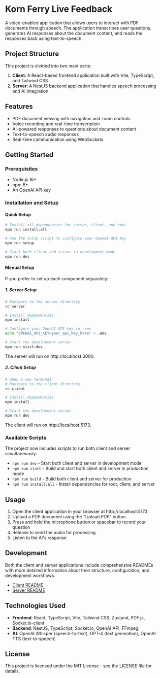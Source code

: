 # Korn Ferry Live Feedback

A voice-enabled application that allows users to interact with PDF documents through speech. The application transcribes user questions, generates AI responses about the document content, and reads the responses back using text-to-speech.

## Project Structure

This project is divided into two main parts:

1. **Client**: A React-based frontend application built with Vite, TypeScript, and Tailwind CSS
2. **Server**: A NestJS backend application that handles speech processing and AI integration

## Features

- PDF document viewing with navigation and zoom controls
- Voice recording and real-time transcription
- AI-powered responses to questions about document content
- Text-to-speech audio responses
- Real-time communication using WebSockets

## Getting Started

### Prerequisites

- Node.js 16+
- npm 8+
- An OpenAI API key

### Installation and Setup

#### Quick Setup

```bash
# Install all dependencies for server, client, and root
npm run install:all

# Run the setup script to configure your OpenAI API key
npm run setup

# Start both client and server in development mode
npm run dev
```

#### Manual Setup

If you prefer to set up each component separately:

##### 1. Server Setup

```bash
# Navigate to the server directory
cd server

# Install dependencies
npm install

# Configure your OpenAI API key in .env
echo "OPENAI_API_KEY=your_api_key_here" > .env

# Start the development server
npm run start:dev
```

The server will run on http://localhost:3000.

##### 2. Client Setup

```bash
# Open a new terminal
# Navigate to the client directory
cd client

# Install dependencies
npm install

# Start the development server
npm run dev
```

The client will run on http://localhost:5173.

### Available Scripts

The project now includes scripts to run both client and server simultaneously:

- `npm run dev` - Start both client and server in development mode
- `npm run start` - Build and start both client and server in production mode
- `npm run build` - Build both client and server for production
- `npm run install:all` - Install dependencies for root, client, and server

## Usage

1. Open the client application in your browser at http://localhost:5173
2. Upload a PDF document using the "Upload PDF" button
3. Press and hold the microphone button or spacebar to record your question
4. Release to send the audio for processing
5. Listen to the AI's response

## Development

Both the client and server applications include comprehensive READMEs with more detailed information about their structure, configuration, and development workflows.

- [Client README](./client/README.md)
- [Server README](./server/README.md)

## Technologies Used

- **Frontend**: React, TypeScript, Vite, Tailwind CSS, Zustand, PDF.js, Socket.io-client
- **Backend**: NestJS, TypeScript, Socket.io, OpenAI API, FFmpeg
- **AI**: OpenAI Whisper (speech-to-text), GPT-4 (text generation), OpenAI TTS (text-to-speech)

## License

This project is licensed under the MIT License - see the LICENSE file for details. 